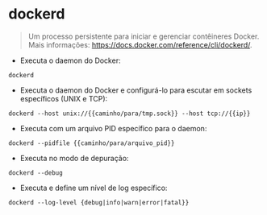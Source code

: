 # dockerd

> Um processo persistente para iniciar e gerenciar contêineres Docker.
> Mais informações: <https://docs.docker.com/reference/cli/dockerd/>.

- Executa o daemon do Docker:

`dockerd`

- Executa o daemon do Docker e configurá-lo para escutar em sockets específicos (UNIX e TCP):

`dockerd --host unix://{{caminho/para/tmp.sock}} --host tcp://{{ip}}`

- Executa com um arquivo PID específico para o daemon:

`dockerd --pidfile {{caminho/para/arquivo_pid}}`

- Executa no modo de depuração:

`dockerd --debug`

- Executa e define um nível de log específico:

`dockerd --log-level {debug|info|warn|error|fatal}}`
